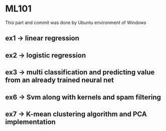 # ML101
This part and commit was done by Ubuntu environment of Windows

## ex1 -> linear regression
## ex2 -> logistic regression
## ex3 -> multi classification and predicting value from an already trained neural net
## ex6 -> Svm along with kernels and spam filtering
## ex7 -> K-mean clustering algorithm and PCA implementation

